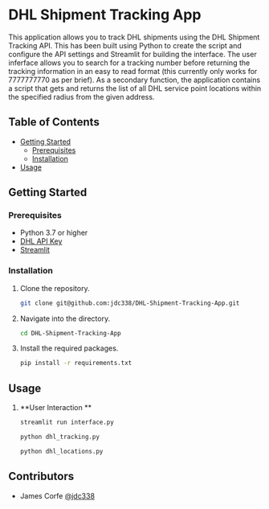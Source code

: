 # DHL Shipment Tracking App

This application allows you to track DHL shipments using the DHL Shipment Tracking API. This has been built using Python to create the script and configure the API settings and Streamlit for building the interface. The user inferface allows you to search for a tracking number before returning the tracking information in an easy to read format (this currently only works for 7777777770 as per brief). As a secondary function, the application contains a script that gets and returns the list of all DHL service point locations within the specified radius from the given address.

## Table of Contents

- [Getting Started](#getting-started)
  - [Prerequisites](#prerequisites)
  - [Installation](#installation)
- [Usage](#usage)

## Getting Started

### Prerequisites

- Python 3.7 or higher
- [DHL API Key](https://developer.dhl.com/)
- [Streamlit](https://www.streamlit.io/)

### Installation

1. Clone the repository.

    ```bash
    git clone git@github.com:jdc338/DHL-Shipment-Tracking-App.git
    ```

2. Navigate into the directory.

    ```bash
    cd DHL-Shipment-Tracking-App
    ```

3. Install the required packages.

    ```bash
    pip install -r requirements.txt
    ```

## Usage

1. **User Interaction **

    ```bash
    streamlit run interface.py
    ```

    ```bash
    python dhl_tracking.py
    ```

    ```bash
    python dhl_locations.py
    ```

## Contributors

- James Corfe [@jdc338](https://github.com/jdc338)
